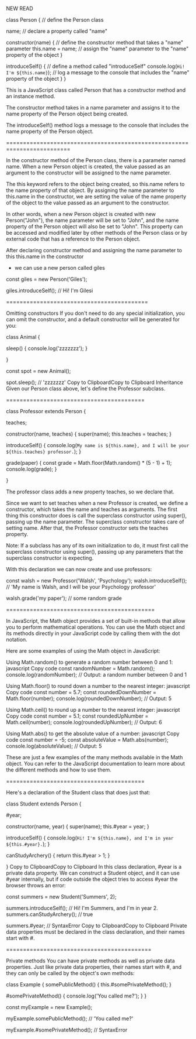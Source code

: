 NEW READ

class Person {
  // define the Person class

  name; // declare a property called "name"

  constructor(name) {
    // define the constructor method that takes a "name" parameter
    this.name = name; // assign the "name" parameter to the "name" property of the object
  }

  introduceSelf() {
    // define a method called "introduceSelf"
    console.log(`Hi! I'm ${this.name}`); // log a message to the console that includes the "name" property of the object
  }
}

This is a JavaScript class called Person that has a constructor method and an instance method.

The constructor method takes in a name parameter and assigns it to the name property of the Person object being created.

The introduceSelf() method logs a message to the console that includes the name property of the Person object.

=========================================================================

In the constructor method of the Person class, there is a parameter named name. When a new Person object is created, the value passed as an argument to the constructor will be assigned to the name parameter.

The this keyword refers to the object being created, so this.name refers to the name property of that object. By assigning the name parameter to this.name in the constructor, we are setting the value of the name property of the object to the value passed as an argument to the constructor.

In other words, when a new Person object is created with new Person("John"), the name parameter will be set to "John", and the name property of the Person object will also be set to "John". This property can be accessed and modified later by other methods of the Person class or by external code that has a reference to the Person object.


After declaring constructor method and assigning the name parameter to this this.name in the constructor 

- we can use a new person called giles

const giles = new Person('Giles');

giles.introduceSelf(); // Hi! I'm Gilesi

==========================================



Omitting constructors
If you don't need to do any special initialization, you can omit the constructor, and a default constructor will be generated for you:

class Animal {

  sleep() {
    console.log('zzzzzzz');
  }

}

const spot = new Animal();

spot.sleep(); // 'zzzzzzz'
Copy to ClipboardCopy to Clipboard
Inheritance
Given our Person class above, let's define the Professor subclass.

=========================================

class Professor extends Person {

  teaches;

  constructor(name, teaches) {
    super(name);
    this.teaches = teaches;
  }

  introduceSelf() {
    console.log(`My name is ${this.name}, and I will be your ${this.teaches} professor.`);
  }

  grade(paper) {
    const grade = Math.floor(Math.random() * (5 - 1) + 1);
    console.log(grade);
  }

}


The professor class adds a new property teaches, so we declare that.

Since we want to set teaches when a new Professor is created, we define a constructor, which takes the name and teaches as arguments. The first thing this constructor does is call the superclass constructor using super(), passing up the name parameter. The superclass constructor takes care of setting name. After that, the Professor constructor sets the teaches property.

Note: If a subclass has any of its own initialization to do, it must first call the superclass constructor using super(), passing up any parameters that the superclass constructor is expecting.



With this declaration we can now create and use professors:

const walsh = new Professor('Walsh', 'Psychology');
walsh.introduceSelf();  // 'My name is Walsh, and I will be your Psychology professor'

walsh.grade('my paper'); // some random grade


============================================

In JavaScript, the Math object provides a set of built-in methods that allow you to perform mathematical operations. You can use the Math object and its methods directly in your JavaScript code by calling them with the dot notation.

Here are some examples of using the Math object in JavaScript:

Using Math.random() to generate a random number between 0 and 1:
javascript
Copy code
const randomNumber = Math.random();
console.log(randomNumber); // Output: a random number between 0 and 1

Using Math.floor() to round down a number to the nearest integer:
javascript
Copy code
const number = 5.7;
const roundedDownNumber = Math.floor(number);
console.log(roundedDownNumber); // Output: 5

Using Math.ceil() to round up a number to the nearest integer:
javascript
Copy code
const number = 5.1;
const roundedUpNumber = Math.ceil(number);
console.log(roundedUpNumber); // Output: 6

Using Math.abs() to get the absolute value of a number:
javascript
Copy code
const number = -5;
const absoluteValue = Math.abs(number);
console.log(absoluteValue); // Output: 5

These are just a few examples of the many methods available in the Math object. You can refer to the JavaScript documentation to learn more about the different methods and how to use them.




=========================================


Here's a declaration of the Student class that does just that:

class Student extends Person {

  #year;

  constructor(name, year) {
    super(name);
    this.#year = year;
  }


  introduceSelf() {
    console.log(`Hi! I'm ${this.name}, and I'm in year ${this.#year}.`);
  }

  canStudyArchery() {
    return this.#year > 1;
  }

}
Copy to ClipboardCopy to Clipboard
In this class declaration, #year is a private data property. We can construct a Student object, and it can use #year internally, but if code outside the object tries to access #year the browser throws an error:

const summers = new Student('Summers', 2);

summers.introduceSelf(); // Hi! I'm Summers, and I'm in year 2.
summers.canStudyArchery(); // true

summers.#year; // SyntaxError
Copy to ClipboardCopy to Clipboard
Private data properties must be declared in the class declaration, and their names start with #.


===========================================

Private methods
You can have private methods as well as private data properties. Just like private data properties, their names start with #, and they can only be called by the object's own methods:

class Example {
  somePublicMethod() {
    this.#somePrivateMethod();
  }

  #somePrivateMethod() {
    console.log('You called me?');
  }
}

const myExample = new Example();

myExample.somePublicMethod(); // 'You called me?'

myExample.#somePrivateMethod(); // SyntaxError


